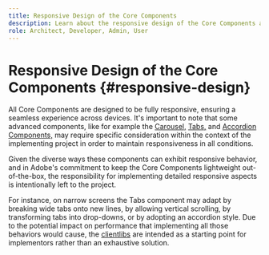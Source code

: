```yaml
---
title: Responsive Design of the Core Components
description: Learn about the responsive design of the Core Components and how it may affect your project. 
role: Architect, Developer, Admin, User
---
```


# Responsive Design of the Core Components {#responsive-design}

All Core Components are designed to be fully responsive, ensuring a seamless experience across devices. It's important to note that some advanced components, like for example the [Carousel,](/help/components/carousel.md) [Tabs,](/help/components/tabs.md) and [Accordion Components,](/help/components/accordion.md) may require specific consideration within the context of the implementing project in order to maintain responsiveness in all conditions.

Given the diverse ways these components can exhibit responsive behavior, and in Adobe's commitment to keep the Core Components lightweight out-of-the-box, the responsibility for implementing detailed responsive aspects is intentionally left to the project.

For instance, on narrow screens the Tabs component may adapt by breaking wide tabs onto new lines, by allowing vertical scrolling, by transforming tabs into drop-downs, or by adopting an accordion style. Due to the potential impact on performance that implementing all those behaviors would cause, the [clientlibs](/help/developing/including-clientlibs.md#provided) are intended as a starting point for implementors rather than an exhaustive solution.
